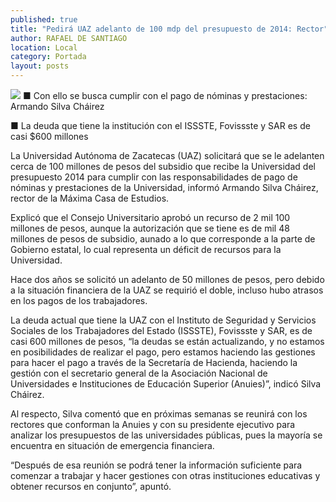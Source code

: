 ```yaml
---
published: true
title: "Pedirá UAZ adelanto de 100 mdp del presupuesto de 2014: Rector"
author: RAFAEL DE SANTIAGO
location: Local
category: Portada
layout: posts
---
```


![](http://i.imgur.com/LheFp28m.jpg)
■ Con ello se busca cumplir con el pago de nóminas y prestaciones: Armando Silva Cháirez

■ La deuda que tiene la institución con el ISSSTE, Fovissste y SAR es de casi $600 millones

La Universidad Autónoma de Zacatecas (UAZ) solicitará que se le adelanten cerca de 100 millones de pesos del subsidio que recibe la Universidad del presupuesto 2014 para cumplir con las responsabilidades de pago de nóminas y prestaciones de la Universidad, informó Armando Silva Cháirez, rector de la Máxima Casa de Estudios.

Explicó que el Consejo Universitario aprobó un recurso de 2 mil 100 millones de pesos, aunque la autorización que se tiene es de mil 48 millones de pesos de subsidio, aunado a lo que corresponde a la parte de Gobierno estatal, lo cual representa un déficit de recursos para la Universidad.

Hace dos años se solicitó un adelanto de 50 millones de pesos, pero debido a la situación financiera de la UAZ se requirió el doble, incluso hubo atrasos en los pagos de los trabajadores.

La deuda actual que tiene la UAZ con el Instituto de Seguridad y Servicios Sociales de los Trabajadores del Estado (ISSSTE), Fovissste y SAR, es de casi 600 millones de pesos, “la deudas se están actualizando, y no estamos  en posibilidades de realizar el pago, pero estamos haciendo las gestiones para hacer el pago a través de la Secretaría de Hacienda, haciendo la gestión con el secretario general de la Asociación Nacional de Universidades e Instituciones de Educación Superior (Anuies)”, indicó Silva Cháirez.

Al respecto, Silva comentó que en próximas semanas se reunirá con los rectores que conforman la Anuies y con su presidente ejecutivo para analizar los presupuestos de las universidades públicas, pues la mayoría se encuentra en situación de emergencia financiera.

“Después de esa reunión se podrá tener la información suficiente para comenzar a trabajar y hacer gestiones con otras instituciones educativas y obtener recursos en conjunto”, apuntó.
